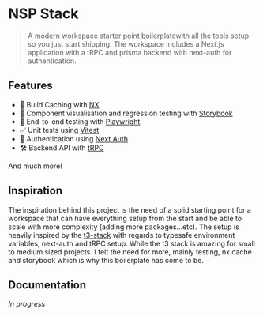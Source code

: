# NSP Stack

> A modern workspace starter point boilerplatewith all the tools setup so you just start shipping. The workspace includes a Next.js application with a tRPC and prisma backend with next-auth for authentication.

## Features

- 🛟 Build Caching with [NX](https://nx.dev)
- 💅 Component visualisation and regression testing with [Storybook](https://storybook.js.org)
- 🧪 End-to-end testing with [Playwright](https://playwright.dev)
- ✅ Unit tests using [Vitest](https://vitest.dev)
- 🔐 Authentication using [Next Auth](https://next-auth.js.org)
- 🛠️ Backend API with [tRPC](https://trpc.io)

And much more!

## Inspiration

The inspiration behind this project is the need of a solid starting point for a workspace that can have everything setup from the start and be able to scale with more complexity (adding more packages...etc). The setup is heavily inspired by the [t3-stack](https://github.com/t3-oss/create-t3-app) with regards to typesafe environment variables, next-auth and tRPC setup. While the t3 stack is amazing for small to medium sized projects. I felt the need for more, mainly testing, nx cache and storybook which is why this boilerplate has come to be.

## Documentation

_In progress_
